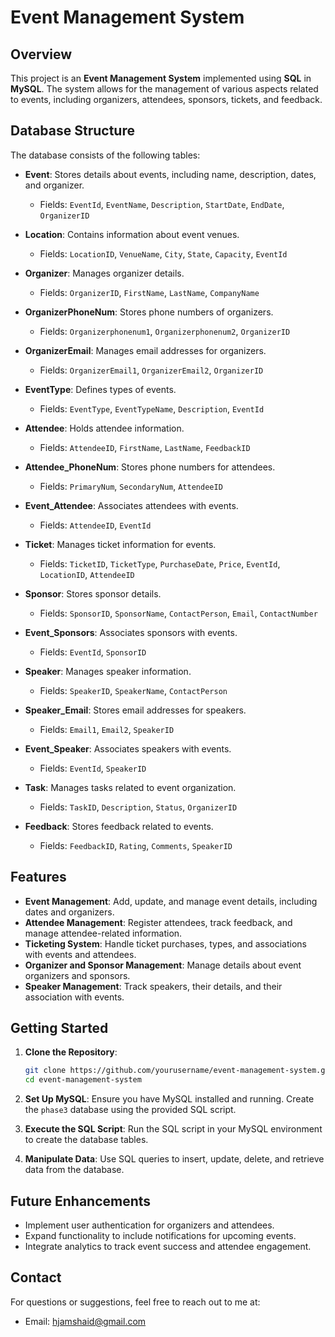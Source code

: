 # Event Management System

## Overview
This project is an **Event Management System** implemented using **SQL** in **MySQL**. The system allows for the management of various aspects related to events, including organizers, attendees, sponsors, tickets, and feedback.

## Database Structure
The database consists of the following tables:

- **Event**: Stores details about events, including name, description, dates, and organizer.
  - Fields: `EventId`, `EventName`, `Description`, `StartDate`, `EndDate`, `OrganizerID`

- **Location**: Contains information about event venues.
  - Fields: `LocationID`, `VenueName`, `City`, `State`, `Capacity`, `EventId`

- **Organizer**: Manages organizer details.
  - Fields: `OrganizerID`, `FirstName`, `LastName`, `CompanyName`

- **OrganizerPhoneNum**: Stores phone numbers of organizers.
  - Fields: `Organizerphonenum1`, `Organizerphonenum2`, `OrganizerID`

- **OrganizerEmail**: Manages email addresses for organizers.
  - Fields: `OrganizerEmail1`, `OrganizerEmail2`, `OrganizerID`

- **EventType**: Defines types of events.
  - Fields: `EventType`, `EventTypeName`, `Description`, `EventId`

- **Attendee**: Holds attendee information.
  - Fields: `AttendeeID`, `FirstName`, `LastName`, `FeedbackID`

- **Attendee_PhoneNum**: Stores phone numbers for attendees.
  - Fields: `PrimaryNum`, `SecondaryNum`, `AttendeeID`

- **Event_Attendee**: Associates attendees with events.
  - Fields: `AttendeeID`, `EventId`

- **Ticket**: Manages ticket information for events.
  - Fields: `TicketID`, `TicketType`, `PurchaseDate`, `Price`, `EventId`, `LocationID`, `AttendeeID`

- **Sponsor**: Stores sponsor details.
  - Fields: `SponsorID`, `SponsorName`, `ContactPerson`, `Email`, `ContactNumber`

- **Event_Sponsors**: Associates sponsors with events.
  - Fields: `EventId`, `SponsorID`

- **Speaker**: Manages speaker information.
  - Fields: `SpeakerID`, `SpeakerName`, `ContactPerson`

- **Speaker_Email**: Stores email addresses for speakers.
  - Fields: `Email1`, `Email2`, `SpeakerID`

- **Event_Speaker**: Associates speakers with events.
  - Fields: `EventId`, `SpeakerID`

- **Task**: Manages tasks related to event organization.
  - Fields: `TaskID`, `Description`, `Status`, `OrganizerID`

- **Feedback**: Stores feedback related to events.
  - Fields: `FeedbackID`, `Rating`, `Comments`, `SpeakerID`

## Features
- **Event Management**: Add, update, and manage event details, including dates and organizers.
- **Attendee Management**: Register attendees, track feedback, and manage attendee-related information.
- **Ticketing System**: Handle ticket purchases, types, and associations with events and attendees.
- **Organizer and Sponsor Management**: Manage details about event organizers and sponsors.
- **Speaker Management**: Track speakers, their details, and their association with events.

## Getting Started
1. **Clone the Repository**:
    ```bash
    git clone https://github.com/yourusername/event-management-system.git
    cd event-management-system
    ```

2. **Set Up MySQL**: Ensure you have MySQL installed and running. Create the `phase3` database using the provided SQL script.

3. **Execute the SQL Script**: Run the SQL script in your MySQL environment to create the database tables.

4. **Manipulate Data**: Use SQL queries to insert, update, delete, and retrieve data from the database.

## Future Enhancements
- Implement user authentication for organizers and attendees.
- Expand functionality to include notifications for upcoming events.
- Integrate analytics to track event success and attendee engagement.

## Contact
For questions or suggestions, feel free to reach out to me at:
- Email: hjamshaid@gmail.com
